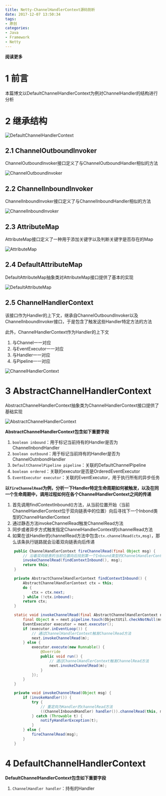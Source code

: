 ```yaml
---
title: Netty-ChannelHandlerContext源码剖析
date: 2017-12-07 13:50:34
tags: 
- 原创
categories: 
- Java
- Framework
- Netty
---
```


__阅读更多__

<!--more-->

# 1 前言

本篇博文以DefaultChannelHandlerContext为例对ChannelHandler的结构进行分析

# 2 继承结构

![DefaultChannelHandlerContext](/images/Netty-ChannelHandlerContext源码剖析/DefaultChannelHandlerContext.png)

## 2.1 ChannelOutboundInvoker

ChannelOutboundInvoker接口定义了与ChannelOutboundHandler相似的方法

![ChannelOutboundInvoker](/images/Netty-ChannelPipeline源码剖析/ChannelOutboundInvoker.png)

## 2.2 ChannelInboundInvoker

ChannelInboundInvoker接口定义了与ChannelInboundHandler相似的方法

![ChannelInboundInvoker](/images/Netty-ChannelPipeline源码剖析/ChannelInboundInvoker.png)

## 2.3 AttributeMap

AttributeMap接口定义了一种用于添加关键字以及判断关键字是否存在的Map

![AttributeMap](/images/Netty-Channel源码剖析/AttributeMap.png)

## 2.4 DefaultAttributeMap

DefaultAttributeMap抽象类对AttributeMap接口提供了基本的实现

![DefaultAttributeMap](/images/Netty-Channel源码剖析/DefaultAttributeMap.png)

## 2.5 ChannelHandlerContext

该接口作为Handler的上下文，继承自ChannelOutboundInvoker以及ChannelInboundInvoker接口，于是包含了触发这些Handler特定方法的方法

此外，ChannelHandlerContext作为Handler的上下文

1. 与Channel一一对应
1. 与EventExecutor一一对应
1. 与Handler一一对应
1. 与Pipeline一一对应

![ChannelHandlerContext](/images/Netty-ChannelHandlerContext源码剖析/ChannelHandlerContext.png)

# 3 AbstractChannelHandlerContext

AbstractChannelHandlerContext抽象类为ChannelHandlerContext接口提供了基础实现

![AbstractChannelHandlerContext](/images/Netty-ChannelHandlerContext源码剖析/AbstractChannelHandlerContext.png)

__AbstractChannelHandlerContext包含如下重要字段__

1. `boolean inbound`：用于标记当前持有的Handler是否为ChannelInbondHandler
1. `boolean outbound`：用于标记当前持有的Handler是否为ChannelOutnbondHandler
1. `DefaultChannelPipeline pipeline`：关联的DefaultChannelPipeline
1. `boolean ordered`：关联的executor是否是OrderedEventExecutor
1. `EventExecutor executor`：关联的EventExecutor，用于执行所有的异步任务

__以`fireChannelRead`为例，分析一下Handler特定生命周期如何被触发，以及在同一个生命周期中，调用过程如何在各个ChannelHandlerContext之间的传递__

1. 首先调用findContextInbound()方法，从当前位置开始（当前ChannelHandlerContext位于双向链表中的位置）向后寻找下一个Inbond类型的ChannelHandlerContext
1. 通过静态方法invokeChannelRead触发ChannelRead方法
1. 同步或者异步方式触发指定ChannelHandlerContext的channelRead方法
1. 如果在该Handler的channelRead方法中包含`ctx.channelRead(ctx,msg)`，那么该条执行链路就会沿着双向链表向后传递

```Java
    public ChannelHandlerContext fireChannelRead(final Object msg) {
        // 沿着双向链表的当前位置向后找到第一个Inbound类型的ChannelHandlerContext
        invokeChannelRead(findContextInbound(), msg);
        return this;
    }

    private AbstractChannelHandlerContext findContextInbound() {
        AbstractChannelHandlerContext ctx = this;
        do {
            ctx = ctx.next;
        } while (!ctx.inbound);
        return ctx;
    }

    static void invokeChannelRead(final AbstractChannelHandlerContext next, Object msg) {
        final Object m = next.pipeline.touch(ObjectUtil.checkNotNull(msg, "msg"), next);
        EventExecutor executor = next.executor();
        if (executor.inEventLoop()) {
            // 通过ChannelHandlerContext触发ChannelRead方法
            next.invokeChannelRead(m);
        } else {
            executor.execute(new Runnable() {
                @Override
                public void run() {
                    // 通过ChannelHandlerContext触发ChannelRead方法
                    next.invokeChannelRead(m);
                }
            });
        }
    }

    private void invokeChannelRead(Object msg) {
        if (invokeHandler()) {
            try {
                // 重定向为Handler的channelRead方法
                ((ChannelInboundHandler) handler()).channelRead(this, msg);
            } catch (Throwable t) {
                notifyHandlerException(t);
            }
        } else {
            fireChannelRead(msg);
        }
    }
```

# 4 DefaultChannelHandlerContext

__DefaultChannelHandlerContext包含如下重要字段__

1. `ChannelHandler handler`：持有的Handler
